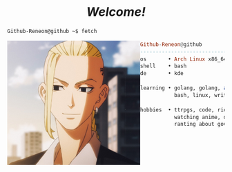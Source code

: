 <h1 align="center">
  <i>Welcome!</i>
</h1>


  ```sh
  Github-Reneon@github ~$ fetch
  ```

  <img align="left" src="https://raw.githubusercontent.com/Github-Reneon/Github-Reneon/main/draken.jpg" width="308" />

  ```haskell
  Github-Reneon@github
  ------------------------------
  os       • Arch Linux x86_64
  shell    • bash
  de       • kde

  learning • golang, golang, and golang
             bash, linux, writing, web design/development
  
  hobbies  • ttrpgs, code, ricing,
             watching anime, drinking tea,
             ranting about government
  
  ```
